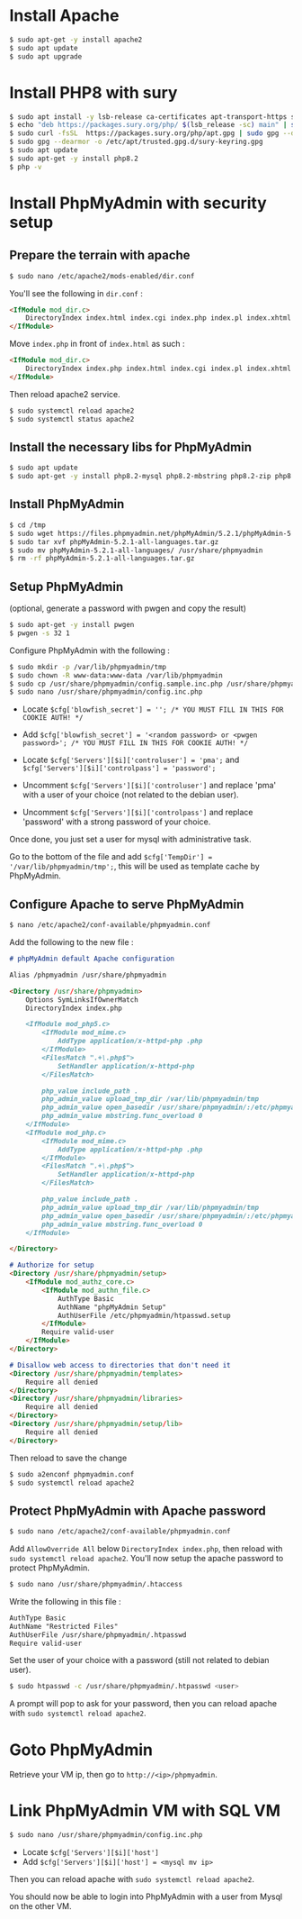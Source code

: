 # Install Apache

```bash
$ sudo apt-get -y install apache2
$ sudo apt update
$ sudo apt upgrade
```

# Install PHP8 with sury

```bash
$ sudo apt install -y lsb-release ca-certificates apt-transport-https software-properties-common gnupg2
$ echo "deb https://packages.sury.org/php/ $(lsb_release -sc) main" | sudo tee /etc/apt/sources.list.d/sury-php.list
$ sudo curl -fsSL  https://packages.sury.org/php/apt.gpg | sudo gpg --dearmor -o /etc/apt/trusted.gpg.d/sury-keyring.gpg
$ sudo gpg --dearmor -o /etc/apt/trusted.gpg.d/sury-keyring.gpg
$ sudo apt update
$ sudo apt-get -y install php8.2
$ php -v
```

# Install PhpMyAdmin with security setup

## Prepare the terrain with apache

```bash
$ sudo nano /etc/apache2/mods-enabled/dir.conf
```

You'll see the following in `dir.conf` :
```md
<IfModule mod_dir.c>
    DirectoryIndex index.html index.cgi index.php index.pl index.xhtml index.htm
</IfModule>
````
Move `index.php` in front of `index.html` as such :
```md
<IfModule mod_dir.c>
    DirectoryIndex index.php index.html index.cgi index.pl index.xhtml index.htm
</IfModule>
````

Then reload apache2 service.
```bash
$ sudo systemctl reload apache2
$ sudo systemctl status apache2
```

## Install the necessary libs for PhpMyAdmin

```bash
$ sudo apt update
$ sudo apt-get -y install php8.2-mysql php8.2-mbstring php8.2-zip php8.2-gd
```

## Install PhpMyAdmin

```bash
$ cd /tmp
$ sudo wget https://files.phpmyadmin.net/phpMyAdmin/5.2.1/phpMyAdmin-5.2.1-all-languages.tar.gz
$ sudo tar xvf phpMyAdmin-5.2.1-all-languages.tar.gz
$ sudo mv phpMyAdmin-5.2.1-all-languages/ /usr/share/phpmyadmin
$ rm -rf phpMyAdmin-5.2.1-all-languages.tar.gz
```

## Setup PhpMyAdmin

(optional, generate a password with pwgen and copy the result)
```bash
$ sudo apt-get -y install pwgen
$ pwgen -s 32 1
```

Configure PhpMyAdmin with the following :
```bash
$ sudo mkdir -p /var/lib/phpmyadmin/tmp
$ sudo chown -R www-data:www-data /var/lib/phpmyadmin
$ sudo cp /usr/share/phpmyadmin/config.sample.inc.php /usr/share/phpmyadmin/config.inc.php
$ sudo nano /usr/share/phpmyadmin/config.inc.php
```

- Locate `$cfg['blowfish_secret'] = ''; /* YOU MUST FILL IN THIS FOR COOKIE AUTH! */`
- Add `$cfg['blowfish_secret'] = '<random password> or <pwgen password>'; /* YOU MUST FILL IN THIS FOR COOKIE AUTH! */`

- Locate `$cfg['Servers'][$i]['controluser'] = 'pma';` and `$cfg['Servers'][$i]['controlpass'] = 'password';`
- Uncomment `$cfg['Servers'][$i]['controluser']` and replace 'pma' with a user of your choice (not related to the debian user).
- Uncomment `$cfg['Servers'][$i]['controlpass']` and replace 'password' with a strong password of your choice.

Once done, you just set a user for mysql with administrative task.

Go to the bottom of the file and add `$cfg['TempDir'] = '/var/lib/phpmyadmin/tmp';`, this will be used as template cache by PhpMyAdmin.

## Configure Apache to serve PhpMyAdmin

```bash
$ nano /etc/apache2/conf-available/phpmyadmin.conf
```

Add the following to the new file :

```md
# phpMyAdmin default Apache configuration

Alias /phpmyadmin /usr/share/phpmyadmin

<Directory /usr/share/phpmyadmin>
    Options SymLinksIfOwnerMatch
    DirectoryIndex index.php

    <IfModule mod_php5.c>
        <IfModule mod_mime.c>
            AddType application/x-httpd-php .php
        </IfModule>
        <FilesMatch ".+\.php$">
            SetHandler application/x-httpd-php
        </FilesMatch>

        php_value include_path .
        php_admin_value upload_tmp_dir /var/lib/phpmyadmin/tmp
        php_admin_value open_basedir /usr/share/phpmyadmin/:/etc/phpmyadmin/:/var/lib/phpmyadmin/:/usr/share/php/php-gettext/:/usr/share/php/php-php-gettext/:/usr/share/javascript/:/usr/share/php/tcpdf/:/usr/share/doc/phpmyadmin/:/usr/share/php/phpseclib/
        php_admin_value mbstring.func_overload 0
    </IfModule>
    <IfModule mod_php.c>
        <IfModule mod_mime.c>
            AddType application/x-httpd-php .php
        </IfModule>
        <FilesMatch ".+\.php$">
            SetHandler application/x-httpd-php
        </FilesMatch>

        php_value include_path .
        php_admin_value upload_tmp_dir /var/lib/phpmyadmin/tmp
        php_admin_value open_basedir /usr/share/phpmyadmin/:/etc/phpmyadmin/:/var/lib/phpmyadmin/:/usr/share/php/php-gettext/:/usr/share/php/php-php-gettext/:/usr/share/javascript/:/usr/share/php/tcpdf/:/usr/share/doc/phpmyadmin/:/usr/share/php/phpseclib/
        php_admin_value mbstring.func_overload 0
    </IfModule>

</Directory>

# Authorize for setup
<Directory /usr/share/phpmyadmin/setup>
    <IfModule mod_authz_core.c>
        <IfModule mod_authn_file.c>
            AuthType Basic
            AuthName "phpMyAdmin Setup"
            AuthUserFile /etc/phpmyadmin/htpasswd.setup
        </IfModule>
        Require valid-user
    </IfModule>
</Directory>

# Disallow web access to directories that don't need it
<Directory /usr/share/phpmyadmin/templates>
    Require all denied
</Directory>
<Directory /usr/share/phpmyadmin/libraries>
    Require all denied
</Directory>
<Directory /usr/share/phpmyadmin/setup/lib>
    Require all denied
</Directory>
```

Then reload to save the change

```bash
$ sudo a2enconf phpmyadmin.conf
$ sudo systemctl reload apache2
```

## Protect PhpMyAdmin with Apache password

```bash
$ sudo nano /etc/apache2/conf-available/phpmyadmin.conf
```

Add `AllowOverride All` below `DirectoryIndex index.php`, then reload with `sudo systemctl reload apache2`.
You'll now setup the apache password to protect PhpMyAdmin.

```bash
$ sudo nano /usr/share/phpmyadmin/.htaccess
```

Write the following in this file :
```md
AuthType Basic
AuthName "Restricted Files"
AuthUserFile /usr/share/phpmyadmin/.htpasswd
Require valid-user
```

Set the user of your choice with a password (still not related to debian user).
```bash
$ sudo htpasswd -c /usr/share/phpmyadmin/.htpasswd <user>
```
A prompt will pop to ask for your password, then you can reload apache with `sudo systemctl reload apache2`.

# Goto PhpMyAdmin

Retrieve your VM ip, then go to `http://<ip>/phpmyadmin`.

# Link PhpMyAdmin VM with SQL VM

```bash
$ sudo nano /usr/share/phpmyadmin/config.inc.php
```

- Locate `$cfg['Servers'][$i]['host']`
- Add `$cfg['Servers'][$i]['host'] = <mysql mv ip>`

Then you can reload apache with `sudo systemctl reload apache2`.

You should now be able to login into PhpMyAdmin with a user from Mysql on the other VM.